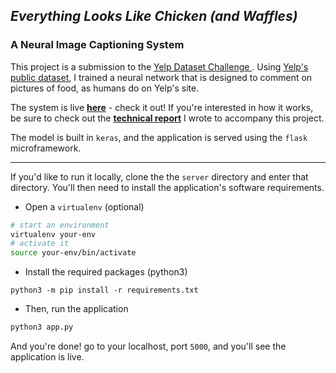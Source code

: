 ## _Everything Looks Like Chicken (and Waffles)_
### A Neural Image Captioning System

This project is a submission to the <a href="https://www.yelp.com/dataset/challenge"> Yelp Dataset Challenge </a>. Using <a href="https://www.yelp.com/dataset/challenge"> Yelp's public dataset</a>,
I trained a neural network that is designed to comment on pictures of food, as humans do on Yelp's site. 

The system is live <a href="http://ec2-54-158-215-211.compute-1.amazonaws.com:5000" target="_blank"> <b>here</b></a> - check it out! If you're interested in how it works, be sure to check out the <a href="http://ec2-54-158-215-211.compute-1.amazonaws.com:5000/static/main.pdf" target="_blank"> <b> technical report</b></a> I wrote to accompany this project.

The model is built in `keras`, and the application is served using the `flask` microframework. 

---

If you'd like to run it locally, clone the the `server` directory and enter that directory. You'll then need to install the application's software requirements.

- Open a `virtualenv` (optional)
```bash
# start an environment
virtualenv your-env
# activate it
source your-env/bin/activate
```

- Install the required packages (python3)

```
python3 -m pip install -r requirements.txt
```

- Then, run the application
```bash
python3 app.py
```

And you're done! go to your localhost, port `5000`, and you'll see the application is live. 
